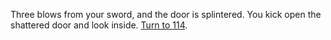 Three blows from your sword, and the door
is splintered. You kick open the shattered door
and look inside. [Turn to 114](114).
